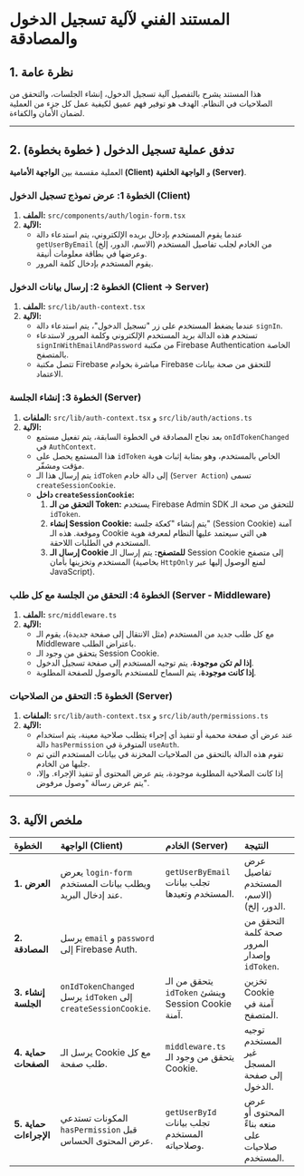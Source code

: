 # المستند الفني لآلية تسجيل الدخول والمصادقة

## 1. نظرة عامة

هذا المستند يشرح بالتفصيل آلية تسجيل الدخول، إنشاء الجلسات، والتحقق من الصلاحيات في النظام. الهدف هو توفير فهم عميق لكيفية عمل كل جزء من العملية لضمان الأمان والكفاءة.

---

## 2. تدفق عملية تسجيل الدخول ( خطوة بخطوة)

العملية مقسمة بين **الواجهة الأمامية (Client)** و **الواجهة الخلفية (Server)**.

### **الخطوة 1: عرض نموذج تسجيل الدخول (Client)**

1.  **الملف:** `src/components/auth/login-form.tsx`
2.  **الآلية:**
    *   عندما يقوم المستخدم بإدخال بريده الإلكتروني، يتم استدعاء دالة `getUserByEmail` من الخادم لجلب تفاصيل المستخدم (الاسم، الدور، إلخ) وعرضها في بطاقة معلومات أنيقة.
    *   يقوم المستخدم بإدخال كلمة المرور.

### **الخطوة 2: إرسال بيانات الدخول (Client -> Server)**

1.  **الملف:** `src/lib/auth-context.tsx`
2.  **الآلية:**
    *   عندما يضغط المستخدم على زر "تسجيل الدخول"، يتم استدعاء دالة `signIn`.
    *   تستخدم هذه الدالة بريد المستخدم الإلكتروني وكلمة المرور لاستدعاء `signInWithEmailAndPassword` من مكتبة Firebase Authentication الخاصة بالمتصفح.
    *   تتصل مكتبة Firebase مباشرة بخوادم Firebase للتحقق من صحة بيانات الاعتماد.

### **الخطوة 3: إنشاء الجلسة (Server)**

1.  **الملفات:** `src/lib/auth-context.tsx` و `src/lib/auth/actions.ts`
2.  **الآلية:**
    *   بعد نجاح المصادقة في الخطوة السابقة، يتم تفعيل مستمع `onIdTokenChanged` في `AuthContext`.
    *   هذا المستمع يحصل على `idToken` الخاص بالمستخدم، وهو بمثابة إثبات هوية مؤقت ومشفّر.
    *   يتم إرسال هذا الـ `idToken` إلى دالة خادم (`Server Action`) تسمى `createSessionCookie`.
    *   **داخل `createSessionCookie`:**
        1.  **التحقق من الـ Token:** يستخدم Firebase Admin SDK للتحقق من صحة الـ `idToken`.
        2.  **إنشاء Session Cookie:** يتم إنشاء "كعكة جلسة" (Session Cookie) آمنة وموقعة. هذه الـ Cookie هي التي سيعتمد عليها النظام لمعرفة هوية المستخدم في الطلبات اللاحقة.
        3.  **إرسال الـ Cookie للمتصفح:** يتم إرسال الـ Session Cookie إلى متصفح المستخدم وتخزينها بأمان (بخاصية `HttpOnly` لمنع الوصول إليها عبر JavaScript).

### **الخطوة 4: التحقق من الجلسة مع كل طلب (Server - Middleware)**

1.  **الملف:** `src/middleware.ts`
2.  **الآلية:**
    *   مع كل طلب جديد من المستخدم (مثل الانتقال إلى صفحة جديدة)، يقوم الـ Middleware باعتراض الطلب.
    *   يتحقق من وجود الـ Session Cookie.
    *   **إذا لم تكن موجودة**، يتم توجيه المستخدم إلى صفحة تسجيل الدخول.
    *   **إذا كانت موجودة**، يتم السماح للمستخدم بالوصول للصفحة المطلوبة.

### **الخطوة 5: التحقق من الصلاحيات (Server)**

1.  **الملفات:** `src/lib/auth-context.tsx` و `src/lib/auth/permissions.ts`
2.  **الآلية:**
    *   عند عرض أي صفحة محمية أو تنفيذ أي إجراء يتطلب صلاحية معينة، يتم استخدام دالة `hasPermission` المتوفرة في `useAuth`.
    *   تقوم هذه الدالة بالتحقق من الصلاحيات المخزنة في بيانات المستخدم التي تم جلبها من الخادم.
    *   إذا كانت الصلاحية المطلوبة موجودة، يتم عرض المحتوى أو تنفيذ الإجراء. وإلا، يتم عرض رسالة "وصول مرفوض".

---

## 3. ملخص الآلية

| الخطوة | الواجهة (Client) | الخادم (Server) | النتيجة |
| :--- | :--- | :--- | :--- |
| **1. العرض** | يعرض `login-form` ويطلب بيانات المستخدم عند إدخال البريد. | `getUserByEmail` تجلب بيانات المستخدم وتعيدها. | عرض تفاصيل المستخدم (الاسم، الدور، إلخ). |
| **2. المصادقة** | يرسل `email` و `password` إلى Firebase Auth. | | التحقق من صحة كلمة المرور وإصدار `idToken`. |
| **3. إنشاء الجلسة** | `onIdTokenChanged` يرسل `idToken` إلى `createSessionCookie`. | يتحقق من الـ `idToken` وينشئ Session Cookie آمنة. | تخزين Cookie آمنة في المتصفح. |
| **4. حماية الصفحات** | يرسل الـ Cookie مع كل طلب صفحة. | `middleware.ts` يتحقق من وجود الـ Cookie. | توجيه المستخدم غير المسجل إلى صفحة الدخول. |
| **5. حماية الإجراءات** | المكونات تستدعي `hasPermission` قبل عرض المحتوى الحساس. | `getUserById` تجلب بيانات المستخدم وصلاحياته. | عرض المحتوى أو منعه بناءً على صلاحيات المستخدم. |
